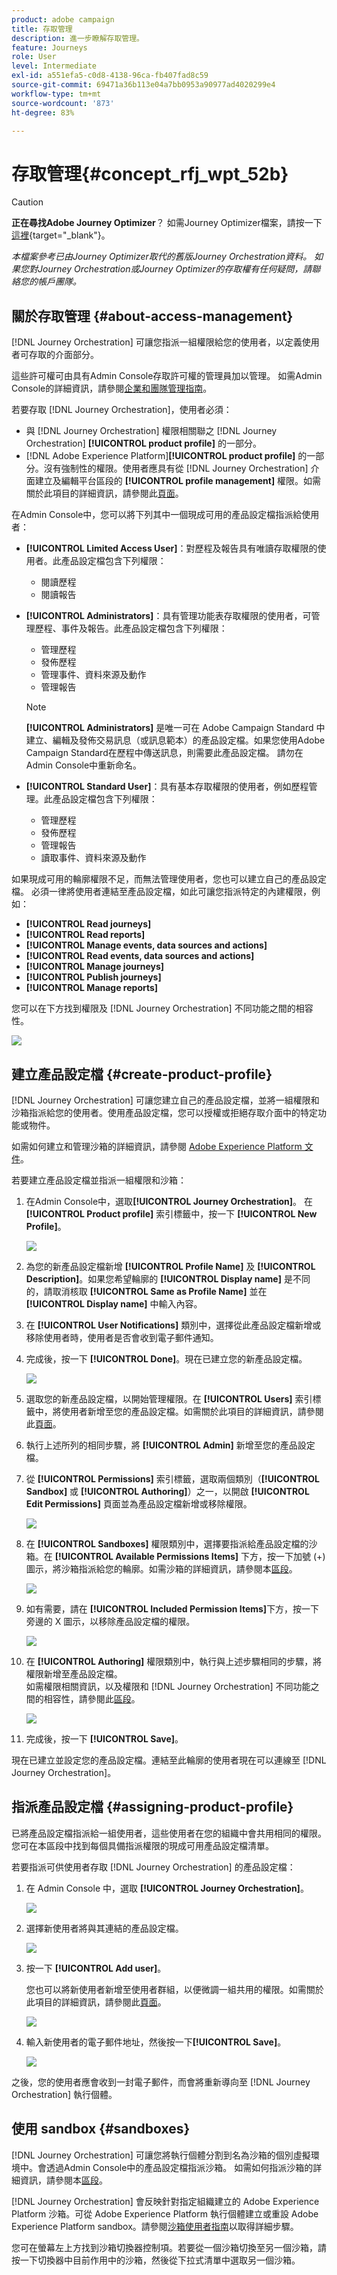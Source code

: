 ```yaml
---
product: adobe campaign
title: 存取管理
description: 進一步瞭解存取管理。
feature: Journeys
role: User
level: Intermediate
exl-id: a551efa5-c0d8-4138-96ca-fb407fad8c59
source-git-commit: 69471a36b113e04a7bb0953a90977ad4020299e4
workflow-type: tm+mt
source-wordcount: '873'
ht-degree: 83%

---
```


# 存取管理{#concept_rfj_wpt_52b}


>[!CAUTION]
>
>**正在尋找Adobe Journey Optimizer**？ 如需Journey Optimizer檔案，請按一下[這裡](https://experienceleague.adobe.com/zh-hant/docs/journey-optimizer/using/ajo-home){target="_blank"}。
>
>
>_本檔案參考已由Journey Optimizer取代的舊版Journey Orchestration資料。 如果您對Journey Orchestration或Journey Optimizer的存取權有任何疑問，請聯絡您的帳戶團隊。_



## 關於存取管理 {#about-access-management}

[!DNL Journey Orchestration] 可讓您指派一組權限給您的使用者，以定義使用者可存取的介面部分。

這些許可權可由具有Admin Console存取許可權的管理員加以管理。 如需Admin Console的詳細資訊，請參閱[企業和團隊管理指南](https://helpx.adobe.com/tw/enterprise/managing/user-guide.html)。

若要存取 [!DNL Journey Orchestration]，使用者必須：

* 與 [!DNL Journey Orchestration] 權限相關聯之 [!DNL Journey Orchestration] **[!UICONTROL product profile]** 的一部分。
* [!DNL Adobe Experience Platform]&#x200B;**[!UICONTROL product profile]** 的一部分。沒有強制性的權限。使用者應具有從 [!DNL Journey Orchestration] 介面建立及編輯平台區段的 **[!UICONTROL profile management]** 權限。如需關於此項目的詳細資訊，請參閱此[頁面](https://experienceleague.adobe.com/docs/experience-platform/access-control/home.html#adobe-admin-console)。

在Admin Console中，您可以將下列其中一個現成可用的產品設定檔指派給使用者：

* **[!UICONTROL Limited Access User]**：對歷程及報告具有唯讀存取權限的使用者。此產品設定檔包含下列權限：
   * 閱讀歷程
   * 閱讀報告

* **[!UICONTROL Administrators]**：具有管理功能表存取權限的使用者，可管理歷程、事件及報告。此產品設定檔包含下列權限：
   * 管理歷程
   * 發佈歷程
   * 管理事件、資料來源及動作
   * 管理報告

  >[!NOTE]
  >
  >**[!UICONTROL Administrators]** 是唯一可在 Adobe Campaign Standard 中建立、編輯及發佈交易訊息（或訊息範本）的產品設定檔。如果您使用Adobe Campaign Standard在歷程中傳送訊息，則需要此產品設定檔。 請勿在Admin Console中重新命名。

* **[!UICONTROL Standard User]**：具有基本存取權限的使用者，例如歷程管理。此產品設定檔包含下列權限：
   * 管理歷程
   * 發佈歷程
   * 管理報告
   * 讀取事件、資料來源及動作

如果現成可用的輪廓權限不足，而無法管理使用者，您也可以建立自己的產品設定檔。
必須一律將使用者連結至產品設定檔，如此可讓您指派特定的內建權限，例如：

* **[!UICONTROL Read journeys]**
* **[!UICONTROL Read reports]**
* **[!UICONTROL Manage events, data sources and actions]**
* **[!UICONTROL Read events, data sources and actions]**
* **[!UICONTROL Manage journeys]**
* **[!UICONTROL Publish journeys]**
* **[!UICONTROL Manage reports]**

您可以在下方找到權限及 [!DNL Journey Orchestration] 不同功能之間的相容性。

![](../assets/do-not-localize/journey_permission.png)

## 建立產品設定檔 {#create-product-profile}

[!DNL Journey Orchestration] 可讓您建立自己的產品設定檔，並將一組權限和沙箱指派給您的使用者。使用產品設定檔，您可以授權或拒絕存取介面中的特定功能或物件。

如需如何建立和管理沙箱的詳細資訊，請參閱 [Adobe Experience Platform 文件](https://experienceleague.adobe.com/docs/experience-platform/sandbox/ui/user-guide.html?lang=zh-Hant)。

若要建立產品設定檔並指派一組權限和沙箱：

1. 在Admin Console中，選取&#x200B;**[!UICONTROL Journey Orchestration]**。 在 **[!UICONTROL Product profile]** 索引標籤中，按一下 **[!UICONTROL New Profile]**。

   ![](../assets/do-not-localize/user_management_5.png)

1. 為您的新產品設定檔新增 **[!UICONTROL Profile Name]** 及 **[!UICONTROL Description]**。如果您希望輪廓的 **[!UICONTROL Display name]** 是不同的，請取消核取 **[!UICONTROL Same as Profile Name]** 並在 **[!UICONTROL Display name]** 中輸入內容。

1. 在 **[!UICONTROL User Notifications]** 類別中，選擇從此產品設定檔新增或移除使用者時，使用者是否會收到電子郵件通知。

1. 完成後，按一下 **[!UICONTROL Done]**。現在已建立您的新產品設定檔。

   ![](../assets/do-not-localize/user_management_1.png)

1. 選取您的新產品設定檔，以開始管理權限。在 **[!UICONTROL Users]** 索引標籤中，將使用者新增至您的產品設定檔。如需關於此項目的詳細資訊，請參閱此[頁面](../about/access-management.md#assigning-product-profile)。

1. 執行上述所列的相同步驟，將 **[!UICONTROL Admin]** 新增至您的產品設定檔。

1. 從 **[!UICONTROL Permissions]** 索引標籤，選取兩個類別（**[!UICONTROL Sandbox]** 或 **[!UICONTROL Authoring]**）之一，以開啟 **[!UICONTROL Edit Permissions]** 頁面並為產品設定檔新增或移除權限。

   ![](../assets/do-not-localize/user_management_7.png)

1. 在 **[!UICONTROL Sandboxes]** 權限類別中，選擇要指派給產品設定檔的沙箱。在 **[!UICONTROL Available Permissions Items]** 下方，按一下加號 (+) 圖示，將沙箱指派給您的輪廓。如需沙箱的詳細資訊，請參閱本[區段](../about/access-management.md#sandboxes)。

   ![](../assets/do-not-localize/user_management_8.png)

1. 如有需要，請在 **[!UICONTROL Included Permission Items]**&#x200B;下方，按一下旁邊的 X 圖示，以移除產品設定檔的權限。

   ![](../assets/do-not-localize/user_management_9.png)

1. 在 **[!UICONTROL Authoring]** 權限類別中，執行與上述步驟相同的步驟，將權限新增至產品設定檔。
   <br>如需權限相關資訊，以及權限和 [!DNL Journey Orchestration] 不同功能之間的相容性，請參閱此[區段](../about/access-management.md#about-access-management)。

   ![](../assets/do-not-localize/user_management_10.png)

1. 完成後，按一下 **[!UICONTROL Save]**。

現在已建立並設定您的產品設定檔。連結至此輪廓的使用者現在可以連線至 [!DNL Journey Orchestration]。

## 指派產品設定檔 {#assigning-product-profile}

已將產品設定檔指派給一組使用者，這些使用者在您的組織中會共用相同的權限。您可在本區段中找到每個具備指派權限的現成可用產品設定檔清單。

若要指派可供使用者存取 [!DNL Journey Orchestration] 的產品設定檔：

1. 在 Admin Console 中，選取 **[!UICONTROL Journey Orchestration]**。

   ![](../assets/do-not-localize/user_management.png)

1. 選擇新使用者將與其連結的產品設定檔。

   ![](../assets/do-not-localize/user_management_2.png)

1. 按一下 **[!UICONTROL Add user]**。

   您也可以將新使用者新增至使用者群組，以便微調一組共用的權限。如需關於此項目的詳細資訊，請參閱此[頁面](https://helpx.adobe.com/tw/enterprise/using/user-groups.html)。

   ![](../assets/do-not-localize/user_management_3.png)

1. 輸入新使用者的電子郵件地址，然後按一下&#x200B;**[!UICONTROL Save]**。

   ![](../assets/do-not-localize/user_management_4.png)

之後，您的使用者應會收到一封電子郵件，而會將重新導向至 [!DNL Journey Orchestration] 執行個體。

## 使用 sandbox {#sandboxes}

[!DNL Journey Orchestration] 可讓您將執行個體分割到名為沙箱的個別虛擬環境中。會透過Admin Console中的產品設定檔指派沙箱。 如需如何指派沙箱的詳細資訊，請參閱本[區段](../about/access-management.md#create-product-profile)。

[!DNL Journey Orchestration] 會反映針對指定組織建立的 Adobe Experience Platform 沙箱。可從 Adobe Experience Platform 執行個體建立或重設 Adobe Experience Platform sandbox。請參閱[沙箱使用者指南](https://experienceleague.adobe.com/docs/experience-platform/sandbox/ui/user-guide.html?lang=zh-Hant)以取得詳細步驟。

您可在螢幕左上方找到沙箱切換器控制項。若要從一個沙箱切換至另一個沙箱，請按一下切換器中目前作用中的沙箱，然後從下拉式清單中選取另一個沙箱。
